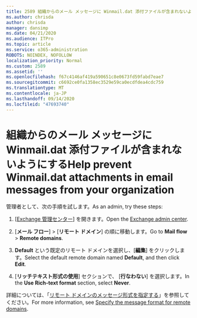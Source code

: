 ```yaml
---
title: 2589 組織からのメール メッセージに Winmail.dat 添付ファイルが含まれないようにする
ms.author: chrisda
author: chrisda
manager: dansimp
ms.date: 04/21/2020
ms.audience: ITPro
ms.topic: article
ms.service: o365-administration
ROBOTS: NOINDEX, NOFOLLOW
localization_priority: Normal
ms.custom: 2589
ms.assetid: ''
ms.openlocfilehash: f67c4146af419a590651c8e0673fd59fabd7eae7
ms.sourcegitcommit: c6692ce0fa1358ec3529e59ca0ecdfdea4cdc759
ms.translationtype: MT
ms.contentlocale: ja-JP
ms.lasthandoff: 09/14/2020
ms.locfileid: "47693740"
---
```

# <a name="help-prevent-winmaildat-attachments-in-email-messages-from-your-organization"></a><span data-ttu-id="b1878-102">組織からのメール メッセージに Winmail.dat 添付ファイルが含まれないようにする</span><span class="sxs-lookup"><span data-stu-id="b1878-102">Help prevent Winmail.dat attachments in email messages from your organization</span></span>

<span data-ttu-id="b1878-103">管理者として、次の手順を試します。</span><span class="sxs-lookup"><span data-stu-id="b1878-103">As an admin, try these steps:</span></span>

1. <span data-ttu-id="b1878-104">[[Exchange 管理センター](https://outlook.office365.com/ecp/)] を開きます。</span><span class="sxs-lookup"><span data-stu-id="b1878-104">Open the [Exchange admin center](https://outlook.office365.com/ecp/).</span></span>

2. <span data-ttu-id="b1878-105">[**メール フロー**]  >  [**リモート ドメイン**] の順に移動します。</span><span class="sxs-lookup"><span data-stu-id="b1878-105">Go to **Mail flow** > **Remote domains**.</span></span>

3. <span data-ttu-id="b1878-106">**Default** という既定のリモート ドメインを選択し、[**編集**] をクリックします。</span><span class="sxs-lookup"><span data-stu-id="b1878-106">Select the default remote domain named **Default**, and then click **Edit**.</span></span>

4. <span data-ttu-id="b1878-107">[**リッチテキスト形式の使用**] セクションで、 [**行なわない**] を選択します。</span><span class="sxs-lookup"><span data-stu-id="b1878-107">In the **Use Rich-text format** section, select **Never**.</span></span>

<span data-ttu-id="b1878-108">詳細については、「[リモート ドメインのメッセージ形式を指定する](https://docs.microsoft.com/Exchange/mail-flow-best-practices/remote-domains/remote-domains#specifying-message-format)」を参照してください。</span><span class="sxs-lookup"><span data-stu-id="b1878-108">For more information, see [Specify the message format for remote domains](https://docs.microsoft.com/Exchange/mail-flow-best-practices/remote-domains/remote-domains#specifying-message-format).</span></span>

